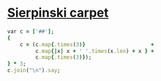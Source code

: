 [1]: http://rosettacode.org/wiki/Sierpinski_carpet

# [Sierpinski carpet][1]

```ruby
var c = ['##'];
{
    c = (c.map{.times(3)}                     +
         c.map{|x| x + ' '.times(x.len) + x } +
         c.map{.times(3)});
} * 3;
c.join("\n").say;
```